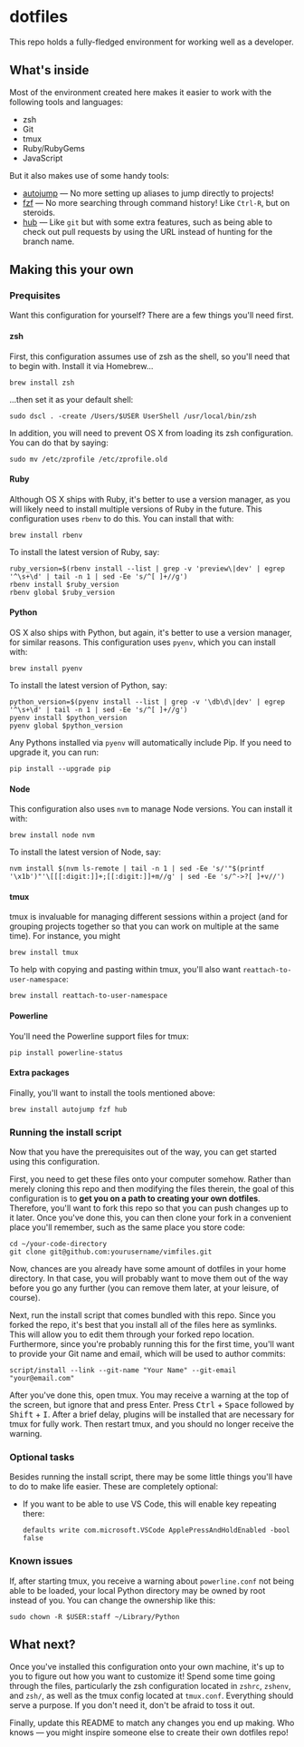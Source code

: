 # dotfiles

This repo holds a fully-fledged environment for working well as a developer.

## What's inside

Most of the environment created here makes it easier to work with the following
tools and languages:

* zsh
* Git
* tmux
* Ruby/RubyGems
* JavaScript

But it also makes use of some handy tools:

* [autojump] — No more setting up aliases to jump directly to projects!
* [fzf] — No more searching through command history! Like `Ctrl-R`, but on
  steroids.
* [hub] — Like `git` but with some extra features, such as being able to check
  out pull requests by using the URL instead of hunting for the branch name.

[autojump]: https://github.com/wting/autojump
[fzf]: https://github.com/junegunn/fzf
[hub]: https://github.com/github/hub

## Making this your own

### Prequisites

Want this configuration for yourself? There are a few things you'll need first.

#### zsh

First, this configuration assumes use of zsh as the shell, so you'll need that
to begin with. Install it via Homebrew...

    brew install zsh

...then set it as your default shell:

    sudo dscl . -create /Users/$USER UserShell /usr/local/bin/zsh

In addition, you will need to prevent OS X from loading its zsh configuration.
You can do that by saying:

    sudo mv /etc/zprofile /etc/zprofile.old

#### Ruby

Although OS X ships with Ruby, it's better to use a version manager, as you will
likely need to install multiple versions of Ruby in the future. This
configuration uses `rbenv` to do this. You can install that with:

    brew install rbenv

To install the latest version of Ruby, say:

    ruby_version=$(rbenv install --list | grep -v 'preview\|dev' | egrep '^\s+\d' | tail -n 1 | sed -Ee 's/^[ ]+//g')
    rbenv install $ruby_version
    rbenv global $ruby_version

#### Python

OS X also ships with Python, but again, it's better to use a version manager,
for similar reasons. This configuration uses `pyenv`, which you can install
with:

    brew install pyenv

To install the latest version of Python, say:

    python_version=$(pyenv install --list | grep -v '\db\d\|dev' | egrep '^\s+\d' | tail -n 1 | sed -Ee 's/^[ ]+//g')
    pyenv install $python_version
    pyenv global $python_version

Any Pythons installed via `pyenv` will automatically include Pip. If you need to
upgrade it, you can run:

    pip install --upgrade pip

#### Node

This configuration also uses `nvm` to manage Node versions. You can install it
with:

    brew install node nvm

To install the latest version of Node, say:

    nvm install $(nvm ls-remote | tail -n 1 | sed -Ee 's/'"$(printf '\x1b')"'\[[[:digit:]]+;[[:digit:]]+m//g' | sed -Ee 's/^->?[ ]+v//')

#### tmux

tmux is invaluable for managing different sessions within a project (and for
grouping projects together so that you can work on multiple at the same time).
For instance, you might 

    brew install tmux

To help with copying and pasting within tmux, you'll also want
`reattach-to-user-namespace`:

    brew install reattach-to-user-namespace

#### Powerline

You'll need the Powerline support files for tmux:

    pip install powerline-status

#### Extra packages

Finally, you'll want to install the tools mentioned above:

    brew install autojump fzf hub

### Running the install script

Now that you have the prerequisites out of the way, you can get started using
this configuration.

First, you need to get these files onto your computer somehow. Rather than
merely cloning this repo and then modifying the files therein, the goal of this
configuration is to **get you on a path to creating your own dotfiles**.
Therefore, you'll want to fork this repo so that you can push changes up to
it later. Once you've done this, you can then clone your fork in a convenient
place you'll remember, such as the same place you store code:

    cd ~/your-code-directory
    git clone git@github.com:yourusername/vimfiles.git

Now, chances are you already have some amount of dotfiles in your home
directory. In that case, you will probably want to move them out of the way
before you go any further (you can remove them later, at your leisure, of
course).

Next, run the install script that comes bundled with this repo. Since you forked
the repo, it's best that you install all of the files here as symlinks. This
will allow you to edit them through your forked repo location. Furthermore,
since you're probably running this for the first time, you'll want to provide
your Git name and email, which will be used to author commits:

    script/install --link --git-name "Your Name" --git-email "your@email.com"

After you've done this, open tmux. You may receive a warning at the top of the
screen, but ignore that and press Enter. Press <kbd>Ctrl</kbd> +
<kbd>Space</kbd> followed by <kbd>Shift</kbd> + <kbd>I</kbd>. After a brief
delay, plugins will be installed that are necessary for tmux for fully work.
Then restart tmux, and you should no longer receive the warning.

### Optional tasks

Besides running the install script, there may be some little things you'll have
to do to make life easier. These are completely optional:

* If you want to be able to use VS Code, this will enable key repeating there:
  ```
  defaults write com.microsoft.VSCode ApplePressAndHoldEnabled -bool false
  ```

### Known issues

If, after starting tmux, you receive a warning about `powerline.conf` not being
able to be loaded, your local Python directory may be owned by root instead of
you. You can change the ownership like this:

    sudo chown -R $USER:staff ~/Library/Python

## What next?

Once you've installed this configuration onto your own machine, it's up to you
to figure out how you want to customize it! Spend some time going through the
files, particularly the zsh configuration located in `zshrc`, `zshenv`, and
`zsh/`, as well as the tmux config located at `tmux.conf`. Everything should
serve a purpose. If you don't need it, don't be afraid to toss it out.

Finally, update this README to match any changes you end up making. Who knows —
you might inspire someone else to create their own dotfiles repo!

